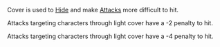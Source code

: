 Cover is used to [Hide](./Hide.md) and make [Attacks](./Attack.md) more difficult to hit.  
  
Attacks targeting characters through light cover have a -2 penalty to hit.  
  
Attacks targeting characters through light cover have a -4 penalty to hit. 